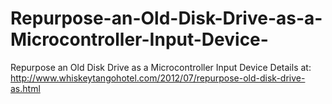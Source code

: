 # Repurpose-an-Old-Disk-Drive-as-a-Microcontroller-Input-Device-
Repurpose an Old Disk Drive as a Microcontroller Input Device 
Details at:
http://www.whiskeytangohotel.com/2012/07/repurpose-old-disk-drive-as.html
